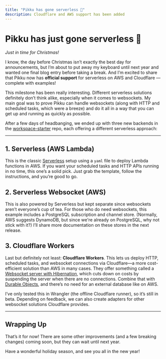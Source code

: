 ```yaml
---
title: "Pikku has gone serverless 🚀"  
description: Cloudflare and AWS support has been added
---
```


# Pikku has just gone serverless 🚀

_Just in time for Christmas!_

I know, the day before Christmas isn’t exactly the best day for announcements, but I’m about to put away my keyboard until next year and wanted one final blog entry before taking a break. And I’m excited to share that Pikku now has **official support** for serverless on AWS and Cloudflare — complete with examples!

<!-- truncate -->

This milestone has been really interesting. Different serverless solutions definitely don’t think alike, especially when it comes to websockets. My main goal was to prove Pikku can handle websockets (along with HTTP and scheduled tasks, which were a breeze) and do it all in a way that you can get up and running as quickly as possible.

After a few days of headbanging, we ended up with three new backends in the [workspace-starter](https://github.com/pikku/workspace-starter) repo, each offering a different serverless approach:

---

## 1. Serverless (AWS Lambda)

This is the classic [Serverless](https://www.serverless.com/) setup using a `yaml` file to deploy Lambda functions in AWS. If you want your scheduled tasks and HTTP APIs running in no time, this one’s a solid pick. Just grab the template, follow the instructions, and you’re good to go.

## 2. Serverless Websocket (AWS)

This is also powered by Serverless but kept separate since websockets aren’t everyone’s cup of tea. For those who do need websockets, this example includes a PostgreSQL subscription and channel store. (Normally, AWS suggests DynamoDB, but since we're already on PostgreSQL, why not stick with it?) I’ll share more documentation on these stores in the next release.

## 3. Cloudflare Workers

Last but definitely not least: **Cloudflare Workers**. This lets us deploy HTTP, scheduled tasks, and websocket connections via Cloudflare—a more cost-efficient solution than AWS in many cases. They offer something called a [Websocket server with Hibernation](https://developers.cloudflare.com/durable-objects/examples/websocket-hibernation-server/), which cuts down on costs by suspending the server when there are no connections. Combine that with [Durable Objects](https://developers.cloudflare.com/durable-objects/examples/durable-object-in-memory-state/), and there’s no need for an external database like on AWS.

I’ve only tested this in Wrangler (the offline Cloudflare runner), so it’s still in beta. Depending on feedback, we can also create adapters for other websocket solutions Cloudflare provides.

---

## Wrapping Up

That’s it for now! There are some other improvements (and a few breaking changes) coming soon, but they can wait until next year. 

Have a wonderful holiday season, and see you all in the new year!  
